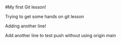 #My first Git lesson!

Trying to get some hands on git lesson

Adding another line!

Add another line to test push without using origin main
